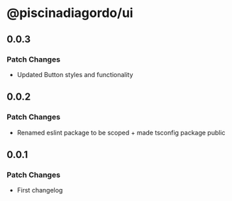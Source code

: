 # @piscinadiagordo/ui

## 0.0.3

### Patch Changes

- Updated Button styles and functionality

## 0.0.2

### Patch Changes

- Renamed eslint package to be scoped + made tsconfig package public

## 0.0.1

### Patch Changes

- First changelog
